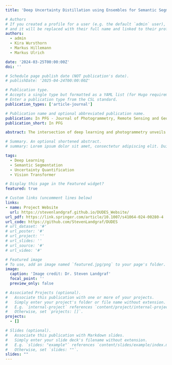 ```yaml
---
title: 'Deep Uncertainty Distillation using Ensembles for Semantic Segmentation'

# Authors
# If you created a profile for a user (e.g. the default `admin` user), write the username (folder name) here
# and it will be replaced with their full name and linked to their profile.
authors:
  - admin
  - Kira Wursthorn
  - Markus Hillemann
  - Markus Ulrich

date: '2024-03-25T00:00:00Z'
doi: ''

# Schedule page publish date (NOT publication's date).
# publishDate: '2025-04-24T00:00:00Z'

# Publication type.
# Accepts a single type but formatted as a YAML list (for Hugo requirements).
# Enter a publication type from the CSL standard.
publication_types: ['article-journal']

# Publication name and optional abbreviated publication name.
publication: In PFG - Journal of Photogrammetry, Remote Sensing and Geoinformation Science
publication_short: In PFG

abstract: The intersection of deep learning and photogrammetry unveils a critical need for balancing the power of deep neural networks with interpretability and trustworthiness, especially for safety-critical application like autonomous driving, medical imaging, or machine vision tasks with high demands on reliability. Quantifying the predictive uncertainty is a promising endeavour to open up the use of deep neural networks for such applications. Unfortunately, most current available methods are computationally expensive. In this work, we present a novel approach for efficient and reliable uncertainty estimation for semantic segmentation, which we call Deep Uncertainty Distillation using Ensembles for Segmentation (DUDES). DUDES applies student-teacher distillation with a Deep Ensemble to accurately approximate predictive uncertainties with a single forward pass while maintaining simplicity and adaptability. Experimentally, DUDES accurately captures predictive uncertainties without sacrificing performance on the segmentation task and indicates impressive capabilities of highlighting wrongly classified pixels and out-of-domain samples through high uncertainties on the Cityscapes and Pascal VOC 2012 dataset. With DUDES, we manage to simultaneously simplify and outperform previous work on Deep-Ensemble-based Uncertainty Distillation.

# Summary. An optional shortened abstract.
# summary: Lorem ipsum dolor sit amet, consectetur adipiscing elit. Duis posuere tellus ac convallis placerat. Proin tincidunt magna sed ex sollicitudin condimentum.

tags:
  - Deep Learning
  - Semantic Segmentation
  - Uncertainty Quantification
  - Vision Transformer

# Display this page in the Featured widget?
featured: true

# Custom links (uncomment lines below)
links:
- name: Project Website
  url: https://stevenlandgraf.github.io/DUDES_Website/
url_pdf: https://link.springer.com/article/10.1007/s41064-024-00280-4
url_code: https://github.com/StevenLandgraf/DUDES
# url_dataset: '#'
# url_poster: '#'
# url_project: ''
# url_slides: ''
# url_source: '#'
# url_video: '#'

# Featured image
# To use, add an image named `featured.jpg/png` to your page's folder.
image:
  caption: 'Image credit: Dr. Steven Landgraf'
  focal_point: ''
  preview_only: false

# Associated Projects (optional).
#   Associate this publication with one or more of your projects.
#   Simply enter your project's folder or file name without extension.
#   E.g. `internal-project` references `content/project/internal-project/index.md`.
#   Otherwise, set `projects: []`.
projects:
  - []

# Slides (optional).
#   Associate this publication with Markdown slides.
#   Simply enter your slide deck's filename without extension.
#   E.g. `slides: "example"` references `content/slides/example/index.md`.
#   Otherwise, set `slides: ""`.
slides: ""
---
```


<!-- {{% callout note %}}
Click the _Cite_ button above to demo the feature to enable visitors to import publication metadata into their reference management software.
{{% /callout %}}

{{% callout note %}}
Create your slides in Markdown - click the _Slides_ button to check out the example.
{{% /callout %}}

Add the publication's **full text** or **supplementary notes** here. You can use rich formatting such as including [code, math, and images](https://docs.hugoblox.com/content/writing-markdown-latex/). -->
